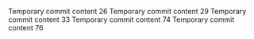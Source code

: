 Temporary commit content 26
Temporary commit content 29
Temporary commit content 33
Temporary commit content 74
Temporary commit content 76
